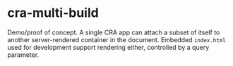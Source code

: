 # cra-multi-build

Demo/proof of concept.
A single CRA app can attach a subset of itself to another server-rendered container in the document.
Embedded `index.html` used for development support rendering either, controlled by a query parameter.